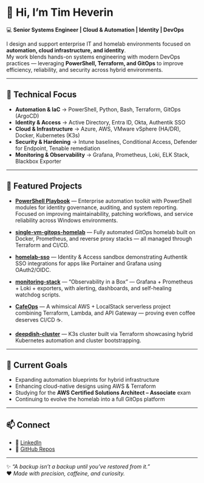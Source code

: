 # 👋 Hi, I’m Tim Heverin  

💻 **Senior Systems Engineer | Cloud & Automation | Identity | DevOps**  

I design and support enterprise IT and homelab environments focused on **automation, cloud infrastructure, and identity**.  
My work blends hands-on systems engineering with modern DevOps practices — leveraging **PowerShell, Terraform, and GitOps** to improve efficiency, reliability, and security across hybrid environments.

---

## 🔧 Technical Focus
- **Automation & IaC** → PowerShell, Python, Bash, Terraform, GitOps (ArgoCD)
- **Identity & Access** → Active Directory, Entra ID, Okta, Authentik SSO
- **Cloud & Infrastructure** → Azure, AWS, VMware vSphere (HA/DR), Docker, Kubernetes (K3s)
- **Security & Hardening** → Intune baselines, Conditional Access, Defender for Endpoint, Tenable remediation
- **Monitoring & Observability** → Grafana, Prometheus, Loki, ELK Stack, Blackbox Exporter

---

## 📌 Featured Projects

- **[PowerShell Playbook](https://github.com/dj-3dub/PowerShell-Playbook)** — Enterprise automation toolkit with PowerShell modules for identity governance, auditing, and system reporting.  
  Focused on improving maintainability, patching workflows, and service reliability across Windows environments.

- **[single-vm-gitops-homelab](https://github.com/dj-3dub/single-vm-gitops-homelab)** — Fully automated GitOps homelab built on Docker, Prometheus, and reverse proxy stacks — all managed through Terraform and CI/CD.

- **[homelab-sso](https://github.com/dj-3dub/homelab-sso)** — Identity & Access sandbox demonstrating Authentik SSO integrations for apps like Portainer and Grafana using OAuth2/OIDC.

- **[monitoring-stack](https://github.com/dj-3dub/monitoring-stack)** — “Observability in a Box” — Grafana + Prometheus + Loki + exporters, with alerting, dashboards, and self-healing watchdog scripts.

- **[CafeOps](https://github.com/dj-3dub/CafeOps)** — A whimsical AWS + LocalStack serverless project combining Terraform, Lambda, and API Gateway — proving even coffee deserves CI/CD ☕.

- **[deepdish-cluster](https://github.com/dj-3dub/deepdish-cluster)** — K3s cluster built via Terraform showcasing hybrid Kubernetes automation and cluster bootstrapping.

---

## 🎯 Current Goals
- Expanding automation blueprints for hybrid infrastructure  
- Enhancing cloud-native designs using AWS & Terraform  
- Studying for the **AWS Certified Solutions Architect – Associate** exam  
- Continuing to evolve the homelab into a full GitOps platform  

---

## 📫 Connect
- 💼 [LinkedIn](https://www.linkedin.com/in/tim-heverin/)  
- 📂 [GitHub Repos](https://github.com/dj-3dub?tab=repositories)  

---

✨ _“A backup isn’t a backup until you’ve restored from it.”_  
❤️ _Made with precision, caffeine, and curiosity._
